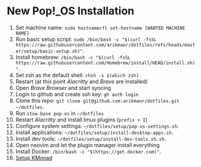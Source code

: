 # New Pop!\_OS Installation

1. Set machine name: `sudo hostnamectl set-hostname [WANTED MACHINE NAME]`
1. Run basic setup script: `sudo /bin/bash -c "$(curl -fsSL https://raw.githubusercontent.com/arikmaor/dotfiles/refs/heads/master/setup/basic-setup.sh)"`.
1. Install homebrew: `/bin/bash -c "$(curl -fsSL https://raw.githubusercontent.com/Homebrew/install/HEAD/install.sh)"`.
1. Set zsh as the default shell: `chsh -s $(which zsh)`
1. Restart (at this point _Alacritty_ and _Brave_ are installed)
1. Open _Brave Browser_ and start syncing
1. Login to github and create ssh key: `gh auth login`
1. Clone this repo: `git clone git@github.com:arikmaor/dotfiles.git ~/dotfiles`.
1. Run `stow base pop-os` in `~/dotfiles`
1. Restart _Alacritty_ and install tmux plugins (`prefix + I`)
1. Configure system settings: `~/dotfiles/setup/pop-os-settings.sh`.
1. Install applications: `~/dotfiles/setup/install-desktop-apps.sh`.
1. Install dev tools: `~/dotfiles/setup/install-dev-tools.sh.sh`.
1. Open neovim and let the plugin manager install everything
1. Install Docker: `/bin/bash -c "$(https://get.docker.com)"`.
1. [Setup KMonad](../kmonad/INSTALL.md)
